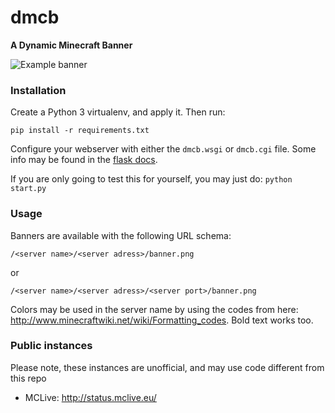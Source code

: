 # dmcb

**A Dynamic Minecraft Banner**

![Example banner](https://raw.githubusercontent.com/tlaundal/dmcb/master/skogliv.png)

### Installation
Create a Python 3 virtualenv, and apply it. Then run:

    pip install -r requirements.txt

Configure your webserver with either the `dmcb.wsgi` or `dmcb.cgi` file. Some info may be found in the [flask docs](https://flask.palletsprojects.com/en/0.12.x/deploying/).

If you are only going to test this for yourself, you may just do: `python start.py`

### Usage
Banners are available with the following URL schema:

    /<server name>/<server adress>/banner.png

or

    /<server name>/<server adress>/<server port>/banner.png

Colors may be used in the server name by using the codes from here: http://www.minecraftwiki.net/wiki/Formatting_codes. Bold text works too.

### Public instances
Please note, these instances are unofficial, and may use code different from this repo

 * MCLive: http://status.mclive.eu/
 
